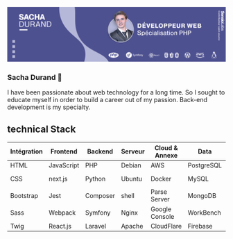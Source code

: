 ![Cover](https://github.com/DurandSacha/DurandSacha/blob/main/img/LinkedinCoverSachaDurand.png)

### Sacha Durand 👋

I have been passionate about web technology for a long time. So I sought to educate myself in order to build a career out of my passion. Back-end development is my specialty.


## technical Stack 
  
|Intégration  |Frontend  |Backend  |Serveur  |Cloud & Annexe  |Data          |Déploiement   |CMS          |
|--           |--        |--       |--       |--              |--            |--            |--           |
|HTML         |JavaScript|PHP      |Debian   |AWS             |PostgreSQL    |Heroku        |Wordpress    |
|CSS          |next.js   |Python   |Ubuntu   |Docker          |MySQL         |Github Actions|Shopify      |
|Bootstrap    |Jest      |Composer |shell    |Parse Server    |MongoDB       |GitlabCI      |Dolibarr ERP |
|Sass         |Webpack   |Symfony  |Nginx    |Google Console  |WorkBench     |Ansible       |             |
|Twig         |React.js  |Laravel  |Apache   |CloudFlare      |Firebase      |FTP-SSH       |             |


<!--
**DurandSacha/DurandSacha** is a ✨ _special_ ✨ repository because its `README.md` (this file) appears on your GitHub profile.



- 🔭 I’m currently working on private project, and open-source softwares
- 🌱 I’m currently learning python ( flask ) and .NET
- 💬 Ask me about PHP, symfony
<!--
- 👯 I’m looking to collaborate on ...
- 🤔 I’m looking for help with ...
- 📫 How to reach me: ...
- 😄 Pronouns: ...
- ⚡ Fun fact: ...
-->
